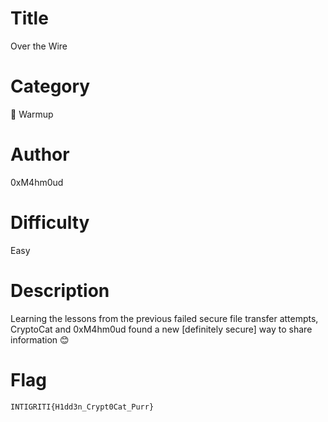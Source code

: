 # Title

Over the Wire

# Category

🧒 Warmup

# Author

0xM4hm0ud

# Difficulty

Easy

# Description

Learning the lessons from the previous failed secure file transfer attempts, CryptoCat and 0xM4hm0ud found a new [definitely secure] way to share information 😊

# Flag

`INTIGRITI{H1dd3n_Crypt0Cat_Purr}`

